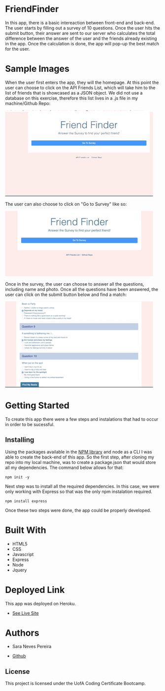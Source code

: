 # FriendFinder

In this app, there is a basic intereaction between front-end and back-end. The user starts by filling out a survey of 10 questions. Once the user hits the submit button, their answer are sent to our server who calculates the total difference between the answer of the user and the friends already existing in the app. Once the calculation is done, the app will pop-up the best match for the user. 

# Sample Images

When the user first enters the app, they will the homepage. At this point the user can choose to 
click on the API Friends List, which will take him to the list of friends that is showcased as a JSON object. We did not use a database on this exercise, therefore this list lives in a .js file in my machine/Github Repo:

![API-Friends-List](./app/public/assets/images/FriendsAPi.gif)

The user can also choose to click on "Go to Survey" like so:

![Go-to-survey](./app/public/assets/images/Homepage.gif)

Once in the survey, the user can choose to answer all the questions, including name and photo. Once all the questions have been answered, the user can click on the submit button below and find a match:

![best-match](./app/public/assets/images/bestMatch.gif)


# Getting Started

To create this app there were a few steps and instalations that had to occur in order to be sucessful. 

## Installing

Using the packages available in the [NPM library](https://www.npmjs.com/) and node as a CLI I was able to create the back-end of this app. So the first step, after cloning my repo into my local machine, was to create a package.json that would store all my dependencies. The command below allows for that:

```
npm init -y
```

Next step was to install all the required dependencies. In this case, we were only working with Express so that was the only npm instalation required. 

```
npm install express
```

Once these two steps were done, the app could be properly developed. 

# Built With

* HTML5
* CSS
* Javascript
* Express
* Node
* Jquery

# Deployed Link

This app was deployed on Heroku.

* [See Live Site](https://gentle-spire-07039.herokuapp.com/)

# Authors

* Sara Neves Pereira

- [Github](https://github.com/SaraNP-33/)

## License

This project is licensed under the UofA Coding Certificate Bootcamp. 



